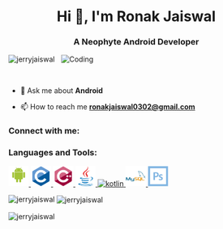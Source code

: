 <h1 align="center">Hi 👋, I'm Ronak Jaiswal</h1>
<h3 align="center">A Neophyte Android Developer</h3>
<img align="right" alt="Coding" width="400" src="https://miro.medium.com/max/850/0*7Q3yvSIv_t0ioJ-Z.gif">

<p align="left"> <img src="https://komarev.com/ghpvc/?username=jerryjaiswal&label=Profile%20views&color=0e75b6&style=flat" alt="jerryjaiswal" /> </p>

<p align="left"> <a href="https://twitter.com/" target="blank"><img src="https://img.shields.io/twitter/follow/?logo=twitter&style=for-the-badge" alt="" /></a> </p>

- 💬 Ask me about **Android**

- 📫 How to reach me **ronakjaiswal0302@gmail.com**

<h3 align="left">Connect with me:</h3>
<p align="left">
</p>

<h3 align="left">Languages and Tools:</h3>
<p align="left"> <a href="https://developer.android.com" target="_blank" rel="noreferrer"> <img src="https://raw.githubusercontent.com/devicons/devicon/master/icons/android/android-original-wordmark.svg" alt="android" width="40" height="40"/> </a> <a href="https://www.cprogramming.com/" target="_blank" rel="noreferrer"> <img src="https://raw.githubusercontent.com/devicons/devicon/master/icons/c/c-original.svg" alt="c" width="40" height="40"/> </a> <a href="https://www.w3schools.com/cpp/" target="_blank" rel="noreferrer"> <img src="https://raw.githubusercontent.com/devicons/devicon/master/icons/cplusplus/cplusplus-original.svg" alt="cplusplus" width="40" height="40"/> </a> <a href="https://www.java.com" target="_blank" rel="noreferrer"> <img src="https://raw.githubusercontent.com/devicons/devicon/master/icons/java/java-original.svg" alt="java" width="40" height="40"/> </a> <a href="https://kotlinlang.org" target="_blank" rel="noreferrer"> <img src="https://www.vectorlogo.zone/logos/kotlinlang/kotlinlang-icon.svg" alt="kotlin" width="40" height="40"/> </a> <a href="https://www.mysql.com/" target="_blank" rel="noreferrer"> <img src="https://raw.githubusercontent.com/devicons/devicon/master/icons/mysql/mysql-original-wordmark.svg" alt="mysql" width="40" height="40"/> </a> <a href="https://www.photoshop.com/en" target="_blank" rel="noreferrer"> <img src="https://raw.githubusercontent.com/devicons/devicon/master/icons/photoshop/photoshop-line.svg" alt="photoshop" width="40" height="40"/> </a> </p>

<p><img align="left" src="https://github-readme-stats.vercel.app/api/top-langs?username=jerryjaiswal&show_icons=true&locale=en&layout=compact" alt="jerryjaiswal" /></p>

<p>&nbsp;<img align="center" src="https://github-readme-stats.vercel.app/api?username=jerryjaiswal&show_icons=true&locale=en" alt="jerryjaiswal" /></p>

<p><img align="center" src="https://github-readme-streak-stats.herokuapp.com/?user=jerryjaiswal&" alt="jerryjaiswal" /></p>
